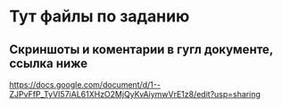 # Тут файлы по заданию
## Скриншоты и коментарии в гугл документе, ссылка ниже
https://docs.google.com/document/d/1--ZJPvFfP_TyVI57iAL61XHzO2MjQyKvAiymwVrE1z8/edit?usp=sharing
